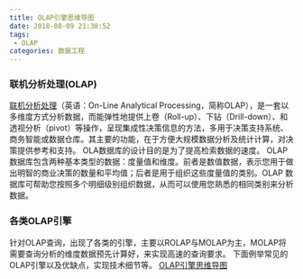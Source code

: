 ```yaml
---
title: OLAP引擎思维导图
date: 2018-08-09 21:38:52
tags:
 - OLAP
categories: 数据工程
---
```


### 联机分析处理(OLAP)
[联机分析处理](https://zh.wikipedia.org/wiki/%E7%B7%9A%E4%B8%8A%E5%88%86%E6%9E%90%E8%99%95%E7%90%86)（英语：On-Line Analytical Processing，简称OLAP），是一套以多维度方式分析数据，而能弹性地提供上卷（Roll-up）、下钻（Drill-down）、和透视分析（pivot）等操作，呈现集成性决策信息的方法，多用于决策支持系统、商务智能或数据仓库。其主要的功能，在于方便大规模数据分析及统计计算，对决策提供参考和支持。
OLA数据库的设计目的是为了提高检索数据的速度。
OLAP数据库包含两种基本类型的数据：度量值和维度。前者是数值数据，表示您用于做出明智的商业决策的数量和平均值；后者是用于组织这些度量值的类别。OLAP 数据库可帮助您按照多个明细级别组织数据，从而可以使用您熟悉的相同类别来分析数据。

### 各类OLAP引擎
针对OLAP查询，出现了各类的引擎，主要以ROLAP与MOLAP为主，MOLAP将需要查询分析的维度数据预先计算好，来实现高速的查询要求。
下面例举常见的OLAP引擎以及优缺点，实现技术细节等。
[OLAP引擎思维导图](https://aonaotu.com/open/5b59d72768d26d00146de49c)
